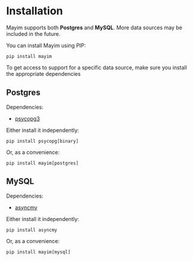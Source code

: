 # Installation

Mayim supports both **Postgres** and **MySQL**. More data sources may be included in the future.

You can install Mayim using PIP:

```
pip install mayim
```

To get access to support for a specific data source, make sure you install the appropriate dependencies

## Postgres

Dependencies:
- [psycopg3](https://www.psycopg.org/psycopg3/)

Either install it independently:

```
pip install psycopg[binary]
```

Or, as a convenience:

```
pip install mayim[postgres]
```

## MySQL

Dependencies:
- [asyncmy](https://github.com/long2ice/asyncmy)

Either install it independently:

```
pip install asyncmy
```

Or, as a convenience:

```
pip install mayim[mysql]
```
